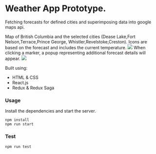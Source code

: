 <h1>Weather App Prototype.</h1>

Fetching forecasts for defined cities and superimposing data into google maps api.

Map of British Columbia and the selected cities (Dease Lake,Fort Nelson,Terrace,Prince George,
    Whistler,Revelstoke,Creston). Icons are based on the forecast and includes the current temperature.
<img src="https://github.com/kavinsan/WeatherApp/blob/master/images/weatherApp1.png"/>
When clicking a marker, a popup representing additional forecast details will appear.
<img src="https://github.com/kavinsan/WeatherApp/blob/master/images/weatherApp2.png"/>

Built using:
- HTML & CSS
- React.js
- Redux & Redux Saga

### Usage

Install the dependencies and start the server.

```
npm install
npm run start
```

### Test

```
npm run test
```

